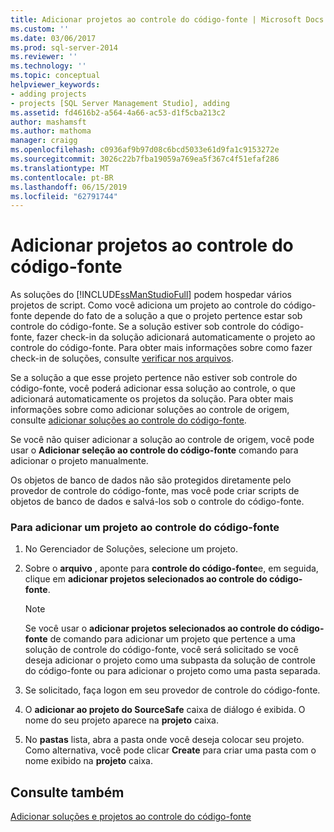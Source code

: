 ```yaml
---
title: Adicionar projetos ao controle do código-fonte | Microsoft Docs
ms.custom: ''
ms.date: 03/06/2017
ms.prod: sql-server-2014
ms.reviewer: ''
ms.technology: ''
ms.topic: conceptual
helpviewer_keywords:
- adding projects
- projects [SQL Server Management Studio], adding
ms.assetid: fd4616b2-a564-4a66-ac53-d1f5cba213c2
author: mashamsft
ms.author: mathoma
manager: craigg
ms.openlocfilehash: c0936af9b97d08c6bcd5033e61d9fa1c9153272e
ms.sourcegitcommit: 3026c22b7fba19059a769ea5f367c4f51efaf286
ms.translationtype: MT
ms.contentlocale: pt-BR
ms.lasthandoff: 06/15/2019
ms.locfileid: "62791744"
---
```

# <a name="add-projects-to-source-control"></a>Adicionar projetos ao controle do código-fonte
  As soluções do [!INCLUDE[ssManStudioFull](../includes/ssmanstudiofull-md.md)] podem hospedar vários projetos de script. Como você adiciona um projeto ao controle do código-fonte depende do fato de a solução a que o projeto pertence estar sob controle do código-fonte. Se a solução estiver sob controle do código-fonte, fazer check-in da solução adicionará automaticamente o projeto ao controle do código-fonte. Para obter mais informações sobre como fazer check-in de soluções, consulte [verificar nos arquivos](../../2014/database-engine/check-in-files.md).  
  
 Se a solução a que esse projeto pertence não estiver sob controle do código-fonte, você poderá adicionar essa solução ao controle, o que adicionará automaticamente os projetos da solução. Para obter mais informações sobre como adicionar soluções ao controle de origem, consulte [adicionar soluções ao controle do código-fonte](../../2014/database-engine/add-solutions-to-source-control.md).  
  
 Se você não quiser adicionar a solução ao controle de origem, você pode usar o **Adicionar seleção ao controle do código-fonte** comando para adicionar o projeto manualmente.  
  
 Os objetos de banco de dados não são protegidos diretamente pelo provedor de controle do código-fonte, mas você pode criar scripts de objetos de banco de dados e salvá-los sob o controle do código-fonte.  
  
### <a name="to-add-a-project-to-source-control"></a>Para adicionar um projeto ao controle do código-fonte  
  
1.  No Gerenciador de Soluções, selecione um projeto.  
  
2.  Sobre o **arquivo** , aponte para **controle do código-fonte**e, em seguida, clique em **adicionar projetos selecionados ao controle do código-fonte**.  
  
    > [!NOTE]  
    >  Se você usar o **adicionar projetos selecionados ao controle do código-fonte** de comando para adicionar um projeto que pertence a uma solução de controle do código-fonte, você será solicitado se você deseja adicionar o projeto como uma subpasta da solução de controle do código-fonte ou para adicionar o projeto como uma pasta separada.  
  
3.  Se solicitado, faça logon em seu provedor de controle do código-fonte.  
  
4.  O **adicionar ao projeto do SourceSafe** caixa de diálogo é exibida. O nome do seu projeto aparece na **projeto** caixa.  
  
5.  No **pastas** lista, abra a pasta onde você deseja colocar seu projeto. Como alternativa, você pode clicar **Create** para criar uma pasta com o nome exibido na **projeto** caixa.  
  
## <a name="see-also"></a>Consulte também  
 [Adicionar soluções e projetos ao controle do código-fonte](../../2014/database-engine/add-solutions-and-projects-to-source-control.md)  
  
  
